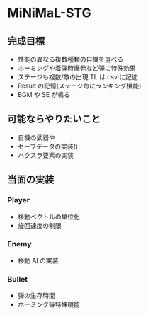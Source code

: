 # MiNiMaL-STG

## 完成目標

- 性能の異なる複数種類の自機を選べる
- ホーミングや着弾時爆発など弾に特殊効果
- ステージも複数/敵の出現 TL は csv に記述
- Result の記憶(ステージ毎にランキング機能)
- BGM や SE が鳴る

## 可能ならやりたいこと

- 自機の武器や
- セーブデータの実装()
- ハクスラ要素の実装

## 当面の実装

### Player

- 移動ベクトルの単位化
- 旋回速度の制限

### Enemy

- 移動 AI の実装

### Bullet

- 弾の生存時間
- ホーミング等特殊機能
